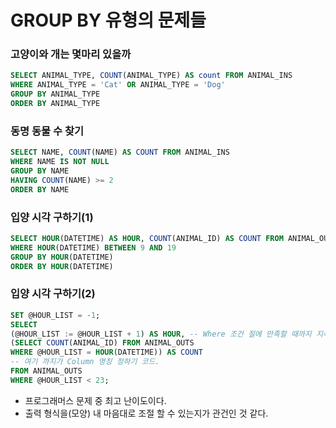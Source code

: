 # GROUP BY 유형의 문제들

### 고양이와 개는 몇마리 있을까

```sql
SELECT ANIMAL_TYPE, COUNT(ANIMAL_TYPE) AS count FROM ANIMAL_INS
WHERE ANIMAL_TYPE = 'Cat' OR ANIMAL_TYPE = 'Dog'
GROUP BY ANIMAL_TYPE
ORDER BY ANIMAL_TYPE
```



### 동명 동물 수 찾기

``` sql
SELECT NAME, COUNT(NAME) AS COUNT FROM ANIMAL_INS
WHERE NAME IS NOT NULL
GROUP BY NAME
HAVING COUNT(NAME) >= 2
ORDER BY NAME
```



### 입양 시각 구하기(1)

```sql
SELECT HOUR(DATETIME) AS HOUR, COUNT(ANIMAL_ID) AS COUNT FROM ANIMAL_OUTS
WHERE HOUR(DATETIME) BETWEEN 9 AND 19
GROUP BY HOUR(DATETIME)
ORDER BY HOUR(DATETIME)
```



### 입양 시각 구하기(2)

```sql
SET @HOUR_LIST = -1;
SELECT
(@HOUR_LIST := @HOUR_LIST + 1) AS HOUR, -- Where 조건 절에 만족할 때까지 지속 반복
(SELECT COUNT(ANIMAL_ID) FROM ANIMAL_OUTS
WHERE @HOUR_LIST = HOUR(DATETIME)) AS COUNT
-- 여기 까지가 Column 명칭 정하기 코드.
FROM ANIMAL_OUTS
WHERE @HOUR_LIST < 23;
```

- 프로그래머스 문제 중 최고 난이도이다.
- 출력 형식을(모양) 내 마음대로 조절 할 수 있는지가 관건인 것 같다.